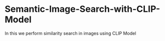 # Semantic-Image-Search-with-CLIP-Model
In this we perform similarity search in images using CLIP Model
